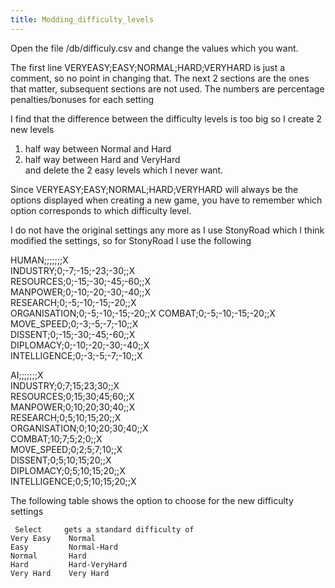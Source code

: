 ```yaml
---
title: Modding_difficulty_levels
---
```



Open the file /db/difficuly.csv and change the values which you want.

The first line VERYEASY;EASY;NORMAL;HARD;VERYHARD is just a comment, so
no point in changing that. The next 2 sections are the ones that matter,
subsequent sections are not used. The numbers are percentage
penalties/bonuses for each setting

I find that the difference between the difficulty levels is too big so I
create 2 new levels  
1) half way between Normal and Hard  
2) half way between Hard and VeryHard  
and delete the 2 easy levels which I never want.

Since VERYEASY;EASY;NORMAL;HARD;VERYHARD will always be the options
displayed when creating a new game, you have to remember which option
corresponds to which difficulty level.

I do not have the original settings any more as I use StonyRoad which I
think modified the settings, so for StonyRoad I use the following

HUMAN;;;;;;;X  
INDUSTRY;0;-7;-15;-23;-30;;X  
RESOURCES;0;-15;-30;-45;-60;;X  
MANPOWER;0;-10;-20;-30;-40;;X  
RESEARCH;0;-5;-10;-15;-20;;X  
ORGANISATION;0;-5;-10;-15;-20;;X COMBAT;0;-5;-10;-15;-20;;X  
MOVE_SPEED;0;-3;-5;-7;-10;;X  
DISSENT;0;-15;-30;-45;-60;;X  
DIPLOMACY;0;-10;-20;-30;-40;;X  
INTELLIGENCE;0;-3;-5;-7;-10;;X  

AI;;;;;;;X  
INDUSTRY;0;7;15;23;30;;X  
RESOURCES;0;15;30;45;60;;X  
MANPOWER;0;10;20;30;40;;X  
RESEARCH;0;5;10;15;20;;X  
ORGANISATION;0;10;20;30;40;;X  
COMBAT;10;7;5;2;0;;X  
MOVE_SPEED;0;2;5;7;10;;X  
DISSENT;0;5;10;15;20;;X  
DIPLOMACY;0;5;10;15;20;;X  
INTELLIGENCE;0;5;10;15;20;;X  

The following table shows the option to choose for the new difficulty
settings

     Select     gets a standard difficulty of 
    Very Easy    Normal
    Easy         Normal-Hard
    Normal       Hard
    Hard         Hard-VeryHard
    Very Hard    Very Hard
